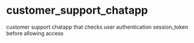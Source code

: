 # customer_support_chatapp
customer support chatapp that checks user authentication session_token before allowing access
